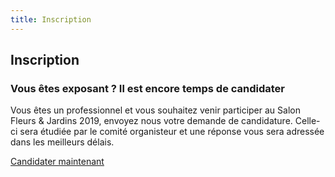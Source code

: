 ```yaml
---
title: Inscription
---
```


## Inscription
### Vous êtes exposant ? Il est encore temps de candidater

Vous êtes un professionnel et vous souhaitez venir participer au Salon Fleurs & Jardins 2019, envoyez nous votre demande de candidature. Celle-ci sera étudiée par le comité organisteur et une réponse vous sera adressée dans les meilleurs délais.

<a href="mailto:salonfleursetjardins@levaudreuil.fr?subject=[Fleurs et Jardins] - Demande de candidature" class="button">Candidater maintenant</a>
